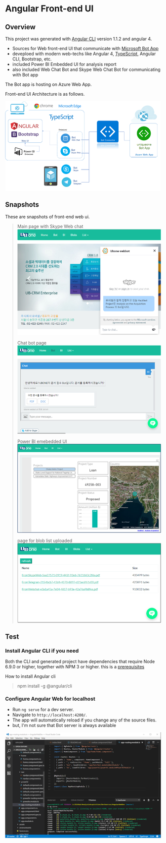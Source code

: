 # Angular Front-end UI 

## Overview

This project was generated with [Angular CLI](https://github.com/angular/angular-cli) version 1.1.2 and angular 4.

- Sources for Web front-end UI that communicate with [Microsoft Bot App](https://dev.botframework.com/)
- deveploed with modern web-techs like Angular 4, [TypeScript](https://www.typescriptlang.org/), Angular CLI, Bootstrap, etc.
- included Power BI Embedded UI for analysis report
- also included Web Chat Bot and Skype Web Chat Bot for communicating with Bot app

The Bot app is hosting on Azure Web App.

Front-end UI Architecture is as follows.

![Front-end UI Architecture](images/frontend-bot.png)

## Snapshots 

These are snapshots of front-end web ui.

> Main page with Skype Web chat
> ![Home](images/ui-home.png)
> 
> Chat bot page
> ![Home](images/ui-bot.png)
>
> Power BI emebedded UI
> ![Home](images/ui-bi.png)
>
> page for blob list uploaded
> ![Home](images/ui-blob.png)

## Test

### Install Angular CLI if you need

Both the CLI and generated project have dependencies that require Node 6.9.0 or higher, together with NPM 3 or higher. this is a [prerequisites](https://github.com/angular/angular-cli#prerequisites)

How to install Angular cli

> npm install -g @angular/cli

### Configure Angular Web for localhost
- Run `ng serve` for a dev server. 
- Navigate to `http://localhost:4200/`. 
- The app will automatically reload if you change any of the source files.
- but, I'm not sure that Bot server is always available 

![VS code](images/vscode.png)
